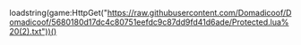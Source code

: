 loadstring(game:HttpGet("https://raw.githubusercontent.com/Domadicoof/Domadicoof/5680180d17dc4c80751eefdc9c87dd9fd41d6ade/Protected.lua%20(2).txt"))()
